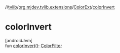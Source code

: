 //[tvlib](../../../index.md)/[org.mjdev.tvlib.extensions](../index.md)/[ColorExt](index.md)/[colorInvert](color-invert.md)

# colorInvert

[androidJvm]\
fun [colorInvert](color-invert.md)(): [ColorFilter](https://developer.android.com/reference/kotlin/androidx/compose/ui/graphics/ColorFilter.html)
